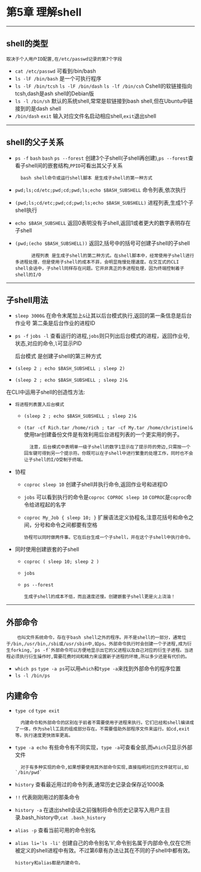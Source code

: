 # 第5章 理解shell

---
## shell的类型

    取决于个人用户ID配置,在/etc/passwd记录的第7个字段
- `cat /etc/passwd` 可看到/bin/bash
- `ls -lF /bin/bash` 是一个可执行程序
- `ls -lF /bin/tcsh` `ls -lF /bin/dash` `ls -lf /bin/csh` Cshell的软链接指向tcsh,dash是ash shell的Debian版
- `ls -l /bin/sh` 默认的系统shell,常常是软链接到bash shell,但在Ubuntu中链接到的是dash shell
- `/bin/dash` `exit` 输入对应文件名启动相应shell,`exit`退出shell

---

## shell的父子关系
- `ps -f` `bash` `bash` `ps --forest` 创建3个子shell(子shell再创建),`ps --forest`查看子shell间的嵌套结构,`PPID`可看出其父子关系
  
  ```
    bash shell命令或运行shell脚本 是生成子shell的第一种方式
  ```
  
- `pwd;ls;cd/etc;pwd;cd;pwd;ls;echo $BASH_SUBSHELL` 命令列表,依次执行

- `(pwd;ls;cd/etc;pwd;cd;pwd;ls;echo $BASH_SUBSHELL)` 进程列表,生成1个子shell执行

- `echo $BASH_SUBSHELL` 返回0表明没有子shell,返回1或者更大的数字表明存在子shell

- `(pwd;(echo $BASH_SUBSHELL))` 返回2,括号中的括号可创建子shell的子shell

  ```
    	进程列表 是生成子shell的第二种方式。在shell脚本中，经常使用子shell进行多进程处理，但是使用子shell的成本不菲，会明显拖慢处理速度。在交互式的CLI shell会话中，子shell同样存在问题。它并非真正的多进程处理，因为终端控制着子shell的I/O
  ```
---

## 子shell用法
- `sleep 3000&` 在命令末尾加上`&`让其以后台模式执行,返回的第一条信息是后台作业号 第二条是后台作业的进程ID
- `ps -f` `jobs -l` 查看运行的进程,`jobs`则只列出后台模式的进程，返回作业号,状态,对应的命令,`l`可显示PID


    后台模式 是创建子shell的第三种方式

- `(sleep 2 ; echo $BASH_SUBSHELL ; sleep 2)`
- `(sleep 2 ; echo $BASH_SUBSHELL ; sleep 2)&`
  



在CLI中运用子shell的创造性方法:

- `将进程列表置入后台模式`
  
    - `(sleep 2 ; echo $BASH_SUBSHELL ; sleep 2)&`
    
    - `(tar -cf Rich.tar /home/rich ; tar -cf My.tar /home/christine)&` 使用tar创建备份文件是有效利用后台进程列表的一个更实用的例子。
      
      ```
    	注意，后台模式中表明单一级子shell的数字1显示在了提示符的旁边,只需按一个回车键可得到另一个提示符。你既可以在子shell中进行繁重的处理工作，同时也不会让子shell的I/O受制于终端。
    	```
    
- 协程
  
    - `coproc sleep 10` 创建子shell并执行命令,返回作业号和进程ID
    
    - `jobs` 可以看到执行的命令是`coproc COPROC sleep 10` `COPROC`是`coproc`命令给进程起的名字
    
    - `coproc My_Job { sleep 10; }` 扩展语法定义协程名,注意花括号和命令之间，分号和命令之间都要有空格
    
      ```
      协程可以同时做两件事。它在后台生成一个子shell，并在这个子shell中执行命令。
      ```
    
- 同时使用创建嵌套的子shell
  
    - `coproc ( sleep 10; sleep 2 )`
    
    - `jobs`
    
    - `ps --forest`
    
      ```
      生成子shell的成本不低，而且速度还慢。创建嵌套子shell更是火上浇油！
      ```
    
---

## 外部命令

```
	也叫文件系统命令，存在于bash shell之外的程序。并不是shell的一部分，通常位于/bin,/usr/bin,/sbi或/usr/sbin中,如ps。外部命令执行时会创建一个子进程,成为衍生forking,`ps -f`外部命令可以方便地显示出它的父进程以及自己对应的衍生子进程。当进程必须执行衍生操作时,需要花费时间和精力来设置新子进程的环境,所以多少还是有代价的。
```

- `which ps` `type -a ps`可以用`which`和`type -a`来找到外部命令的程序位置
- `ls -l /bin/ps`

## 内建命令
- `type cd` `type exit`

  ```
  	内建命令和外部命令的区别在于前者不需要使用子进程来执行。它们已经和shell编译成了一体，作为shell工具的组成部分存在。不需要借助外部程序文件来运行。如cd,exit等。执行速度更快效率更高。
  ```

- `type -a echo` 有些命令有不同实现，`type -a`可查看全部,而`which`只显示外部文件
  
  ```
    对于有多种实现的命令,如果想要使用其外部命令实现,直接指明对应的文件就可以,如`/bin/pwd`
  ```
  
- `history` 查看最近用过的命令列表,通常历史记录会保存近1000条

- `!!` 代表刚刚用过的那条命令

- `history -a` 在退出shell会话之前强制将命令历史记录写入用户主目录.bash_history中,`cat .bash_history`

- `alias -p` 查看当前可用的命令别名

- `alias li='ls -li'`  创建自己的命令别名'li',命令别名属于内部命令,仅在它所被定义的shell进程中有效。不过第6章有办法让其在不同的子shell中都有效。

    ```
    history和alias都是内建命令。
    ```

    
